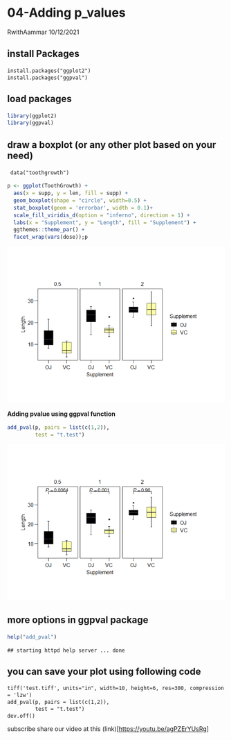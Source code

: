 04-Adding p_values
================
RwithAammar
10/12/2021

## install Packages

    install.packages("ggplot2")
    install.packages("ggpval")

## load packages

``` r
library(ggplot2)
library(ggpval)
```

## draw a boxplot (or any other plot based on your need)

``` data("toothgrowth")```
```r
p <- ggplot(ToothGrowth) +
  aes(x = supp, y = len, fill = supp) +
  geom_boxplot(shape = "circle", width=0.5) +
  stat_boxplot(geom = 'errorbar', width = 0.1)+
  scale_fill_viridis_d(option = "inferno", direction = 1) +
  labs(x = "Supplement", y = "Length", fill = "Supplement") +
  ggthemes::theme_par() +
  facet_wrap(vars(dose));p
```

![](04--p_value_files/figure-gfm/unnamed-chunk-2-1.png)<!-- -->

**Adding pvalue using ggpval function**

``` r
add_pval(p, pairs = list(c(1,2)), 
         test = "t.test")
```

![](04--p_value_files/figure-gfm/unnamed-chunk-3-1.png)<!-- -->

## more options in ggpval **package**

``` r
help("add_pval")
```

    ## starting httpd help server ... done

## you can save your plot using following code

    tiff('test.tiff', units="in", width=10, height=6, res=300, compression = 'lzw')
    add_pval(p, pairs = list(c(1,2)), 
             test = "t.test")
    dev.off()

subscribe share our video at this
(link)[https://youtu.be/agPZErYUsRg]
